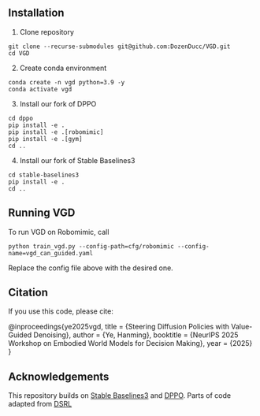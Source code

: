 ## Installation
1. Clone repository
```
git clone --recurse-submodules git@github.com:DozenDucc/VGD.git
cd VGD
```
2. Create conda environment
```
conda create -n vgd python=3.9 -y
conda activate vgd
```
3. Install our fork of DPPO 
```
cd dppo
pip install -e .
pip install -e .[robomimic]
pip install -e .[gym]
cd ..
```
4. Install our fork of Stable Baselines3
```
cd stable-baselines3
pip install -e .
cd ..
```

## Running VGD
To run VGD on Robomimic, call
```
python train_vgd.py --config-path=cfg/robomimic --config-name=vgd_can_guided.yaml
```
Replace the config file above with the desired one. 


## Citation
If you use this code, please cite:

@inproceedings{ye2025vgd,
  title     = {Steering Diffusion Policies with Value-Guided Denoising},
  author    = {Ye, Hanming},
  booktitle = {NeurIPS 2025 Workshop on Embodied World Models for Decision Making},
  year      = {2025}
}

## Acknowledgements
This repository builds on [Stable Baselines3](https://github.com/DLR-RM/stable-baselines3) and [DPPO](https://github.com/irom-princeton/dppo). Parts of code adapted from [DSRL](https://github.com/ajwagen/dsrl)
